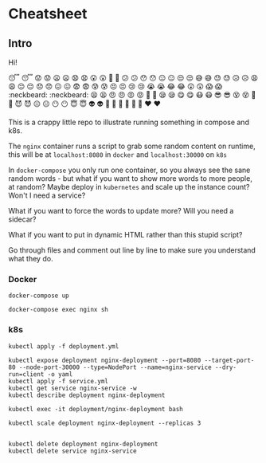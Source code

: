 # Cheatsheet


## Intro    

Hi! 


😴 :sleeping:	😟 :worried:	😦 :frowning:
😧 :anguished:	😮 :open_mouth:	😬 :grimacing:
😕 :confused:	😯 :hushed:	😑 :expressionless:
😒 :unamused:	😅 :sweat_smile:	😓 :sweat:
😥 :disappointed_relieved:	😩 :weary:	😔 :pensive:
😞 :disappointed:	😖 :confounded:	😨 :fearful:
😰 :cold_sweat:	😣 :persevere:	😢 :cry:
😭 :sob:	😂 :joy:	😲 :astonished:
😱 :scream:	:neckbeard: :neckbeard:	😫 :tired_face:
😠 :angry:	😡 :rage:	😤 :triumph:
😪 :sleepy:	😋 :yum:	😷 :mask:
😎 :sunglasses:	😵 :dizzy_face:	👿 :imp:
😈 :smiling_imp:	😐 :neutral_face:	😶 :no_mouth:
😇 :innocent:	👽 :alien:	💛 :yellow_heart:
💙 :blue_heart:	💜 :purple_heart:	❤️ :heart:


This is a crappy little repo to illustrate running something in compose and k8s.

The `nginx` container runs a script to grab some random content on runtime, this will be at `localhost:8080` in `docker` and `localhost:30000` on `k8s` 

In `docker-compose` you only run one container, so you always see the sane random words - but what if you want to show more words to more people, at random? Maybe deploy in `kubernetes` and scale up the instance count? Won't I need a service?

What if you want to force the words to update more? Will you need a sidecar?

What if you want to put in dynamic HTML rather than this stupid script?

Go through files and comment out line by line to make sure you understand what they do.


### Docker

`docker-compose up`

`docker-compose exec nginx sh`

### k8s

```
kubectl apply -f deployment.yml

kubectl expose deployment nginx-deployment --port=8080 --target-port-80 --node-port-30000 --type=NodePort --name=nginx-service --dry-run=client -o yaml 
kubectl apply -f service.yml
kubectl get service nginx-service -w
kubectl describe deployment nginx-deployment

kubectl exec -it deployment/nginx-deployment bash

kubectl scale deployment nginx-deployment --replicas 3


kubectl delete deployment nginx-deployment
kubectl delete service nginx-service
```




